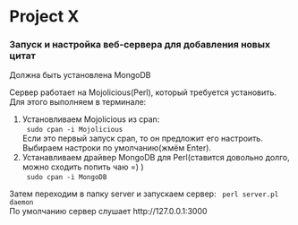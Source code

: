 <h1>Project X</h1>
<h3> Запуск и настройка веб-сервера для добавления новых цитат</h3>
<p>
Должна быть установлена MongoDB<br />

Сервер работает на Mojolicious(Perl), который требуется установить. Для этого выполняем в терминале:
<ol>
	<li> Установливаем Mojolicious из cpan:<br /> 
	<code lang="sh"> sudo cpan -i Mojolicious</code> <br />
	Если это первый запуск cpan, то он предложит его настроить. Выбираем настроки по умолчанию(жмём Enter).
	</li>
	<li>
		Устанавливаем драйвер MongoDB для Perl(ставится довольно долго, можно сходить попить чаю =) )<br />
		<code lang="sh"> sudo cpan -i MongoDB</code>
	</li>
</ol>
Затем переходим в папку server  и запускаем сервер: <code lang="sh"> perl server.pl daemon</code> <br />
По умолчанию сервер слушает http://127.0.0.1:3000
</p>
